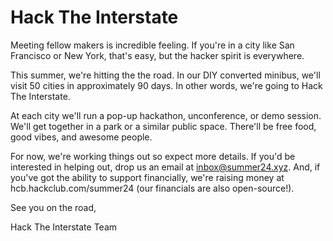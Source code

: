 # Hack The Interstate

Meeting fellow makers is incredible feeling. If you're in a city like San Francisco or New York, that's easy, but the hacker spirit is everywhere. 

This summer, we're hitting the the road. In our DIY converted minibus, we'll visit 50 cities in approximately 90 days. In other words, we're going to Hack The Interstate.

At each city we'll run a pop-up hackathon, unconference, or demo session. We'll get together in a park or a similar public space. There'll be free food, good vibes, and awesome people.

For now, we're working things out so expect more details. If you'd be interested in helping out, drop us an email at inbox@summer24.xyz. And, if you've got the ability to support financially, we're raising money at hcb.hackclub.com/summer24 (our financials are also open-source!).

See you on the road,

Hack The Interstate Team

